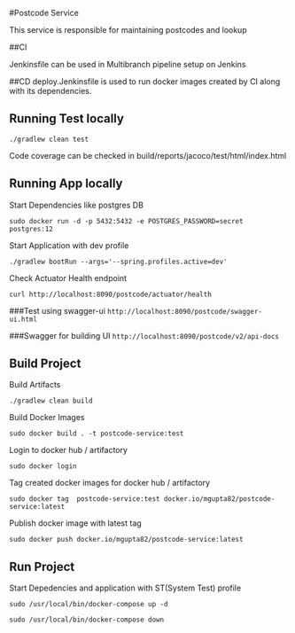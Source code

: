 #Postcode Service

This service is  responsible for maintaining postcodes and lookup

##CI

Jenkinsfile can be used in Multibranch pipeline setup on Jenkins

##CD
deploy.Jenkinsfile is used to run docker images created by CI along with its dependencies.

## Running Test locally

``./gradlew clean test``

Code coverage can be checked in build/reports/jacoco/test/html/index.html

## Running App locally
Start Dependencies like postgres DB

``sudo docker run -d -p 5432:5432 -e POSTGRES_PASSWORD=secret postgres:12``

Start Application with dev profile

``./gradlew bootRun --args='--spring.profiles.active=dev'``

Check Actuator Health endpoint

``curl http://localhost:8090/postcode/actuator/health``

###Test using swagger-ui
``http://localhost:8090/postcode/swagger-ui.html``

###Swagger for building UI
``http://localhost:8090/postcode/v2/api-docs``

## Build Project

Build Artifacts

``./gradlew clean build``

Build Docker Images

``sudo docker build . -t postcode-service:test``

Login to docker hub / artifactory

``sudo docker login``

Tag created docker images for docker hub / artifactory

``sudo docker tag  postcode-service:test docker.io/mgupta82/postcode-service:latest``

Publish docker image with latest tag

``sudo docker push docker.io/mgupta82/postcode-service:latest``

## Run Project

Start Depedencies and application with ST(System Test) profile

``sudo /usr/local/bin/docker-compose up -d``

``sudo /usr/local/bin/docker-compose down``

